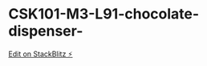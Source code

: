 # CSK101-M3-L91-chocolate-dispenser-

[Edit on StackBlitz ⚡️](https://stackblitz.com/edit/web-platform-myyv5v)